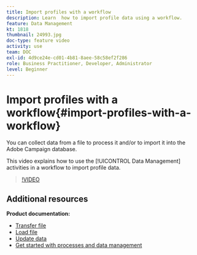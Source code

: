 ```yaml
---
title: Import profiles with a workflow
description: Learn  how to import profile data using a workflow.
feature: Data Management
kt: 1818
thumbnail: 24993.jpg
doc-type: feature video
activity: use
team: DOC
exl-id: 4d9ce24e-cd01-4b81-8aee-58c58ef2f286
role: Business Practitioner, Developer, Administrator
level: Beginner
---
```

# Import profiles with a workflow{#import-profiles-with-a-workflow}

You can collect data from a file to process it and/or to import it into the Adobe Campaign database.

This video explains how to use the [!UICONTROL Data Management] activities in a workflow to import profile data.

>[!VIDEO](https://video.tv.adobe.com/v/24993?quality=12)

## Additional resources

**Product documentation:**
* [Transfer file](https://experienceleague.adobe.com/docs/campaign-standard/using/managing-processes-and-data/data-management-activities/transfer-file.html)
* [Load file](https://experienceleague.adobe.com/docs/campaign-standard/using/managing-processes-and-data/data-management-activities/load-file.html)
* [Update data](https://experienceleague.adobe.com/docs/campaign-standard/using/managing-processes-and-data/data-management-activities/update-data.html)
* [Get started with processes and data management](https://experienceleague.adobe.com/docs/campaign-standard/using/managing-processes-and-data/get-started-workflows.html)
